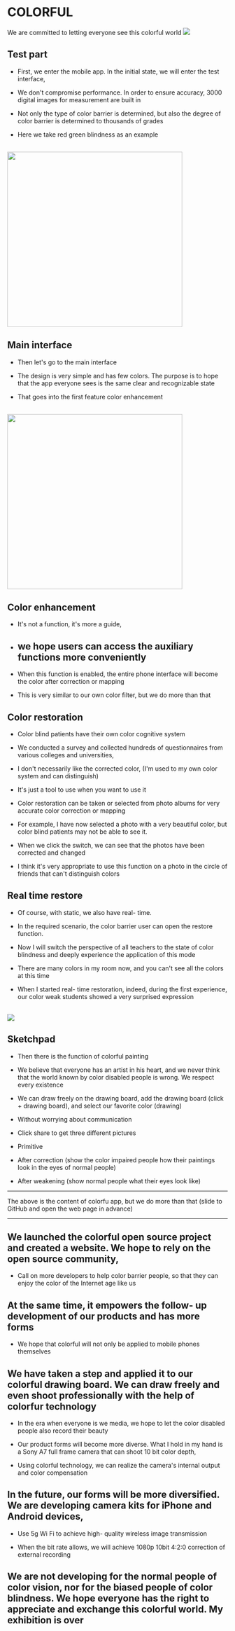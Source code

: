 # COLORFUL
We are committed to letting everyone see this colorful world
<img src="./data/icon.png">

## Test part

- First, we enter the mobile app. In the initial state, we will enter the test interface,

- We don't compromise performance. In order to ensure accuracy, 3000 digital images for measurement are built in

- Not only the type of color barrier is determined, but also the degree of color barrier is determined to thousands of grades

- Here we take red green blindness as an example
<br><br>
<img src="./data/tips.png" height="400">

## Main interface

- Then let's go to the main interface

- The design is very simple and has few colors. The purpose is to hope that the app everyone sees is the same clear and recognizable state

- That goes into the first feature color enhancement
<br><br>
<img src="./data/menu.png" height="400">

## Color enhancement

- It's not a function, it's more a guide,

- ## we hope users can access the auxiliary functions more conveniently

- When this function is enabled, the entire phone interface will become the color after correction or mapping

- This is very similar to our own color filter, but we do more than that


## Color restoration

- Color blind patients have their own color cognitive system

- We conducted a survey and collected hundreds of questionnaires from various colleges and universities,

- I don't necessarily like the corrected color, (I'm used to my own color system and can distinguish)

- It's just a tool to use when you want to use it

- Color restoration can be taken or selected from photo albums for very accurate color correction or mapping

- For example, I have now selected a photo with a very beautiful color, but color blind patients may not be able to see it.

- When we click the switch, we can see that the photos have been corrected and changed

- I think it's very appropriate to use this function on a photo in the circle of friends that can't distinguish colors

## Real time restore

- Of course, with static, we also have real- time.

- In the required scenario, the color barrier user can open the restore function.

- Now I will switch the perspective of all teachers to the state of color blindness and deeply experience the application of this mode

- There are many colors in my room now, and you can't see all the colors at this time

- When I started real- time restoration, indeed, during the first experience, our color weak students showed a very surprised expression
<br><br>
<img src="./data/compare.png" >

## Sketchpad

- Then there is the function of colorful painting

- We believe that everyone has an artist in his heart, and we never think that the world known by color disabled people is wrong. We respect every existence

- We can draw freely on the drawing board, add the drawing board (click + drawing board), and select our favorite color (drawing)

- Without worrying about communication

- Click share to get three different pictures

- Primitive

- After correction (show the color impaired people how their paintings look in the eyes of normal people)

- After weakening (show normal people what their eyes look like)

- -  - -  - - 

The above is the content of colorfu app, but we do more than that (slide to GitHub and open the web page in advance)

- -  - -  - - 

## We launched the colorful open source project and created a website. We hope to rely on the open source community,

- Call on more developers to help color barrier people, so that they can enjoy the color of the Internet age like us

## At the same time, it empowers the follow- up development of our products and has more forms

- We hope that colorful will not only be applied to mobile phones themselves

## We have taken a step and applied it to our colorful drawing board. We can draw freely and even shoot professionally with the help of colorfur technology

- In the era when everyone is we media, we hope to let the color disabled people also record their beauty

- Our product forms will become more diverse. What I hold in my hand is a Sony A7 full frame camera that can shoot 10 bit color depth,

- Using colorful technology, we can realize the camera's internal output and color compensation

## In the future, our forms will be more diversified. We are developing camera kits for iPhone and Android devices,

- Use 5g Wi Fi to achieve high- quality wireless image transmission

- When the bit rate allows, we will achieve 1080p 10bit 4:2:0 correction of external recording

## We are not developing for the normal people of color vision, nor for the biased people of color blindness. We hope everyone has the right to appreciate and exchange this colorful world. My exhibition is over